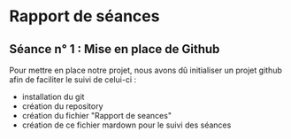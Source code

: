 Rapport de séances
==
Séance n° 1 :  Mise en place de Github
-
  
  <p> Pour mettre en place notre projet, nous avons dû initialiser un projet github afin de faciliter le suivi de celui-ci : <p>
 <ul>
<li>installation du git </li>
  <li>création du repository </li>
<li>création du fichier "Rapport de seances" </li>
<li>création de ce fichier mardown pour le suivi des séances </li>
</ul>
